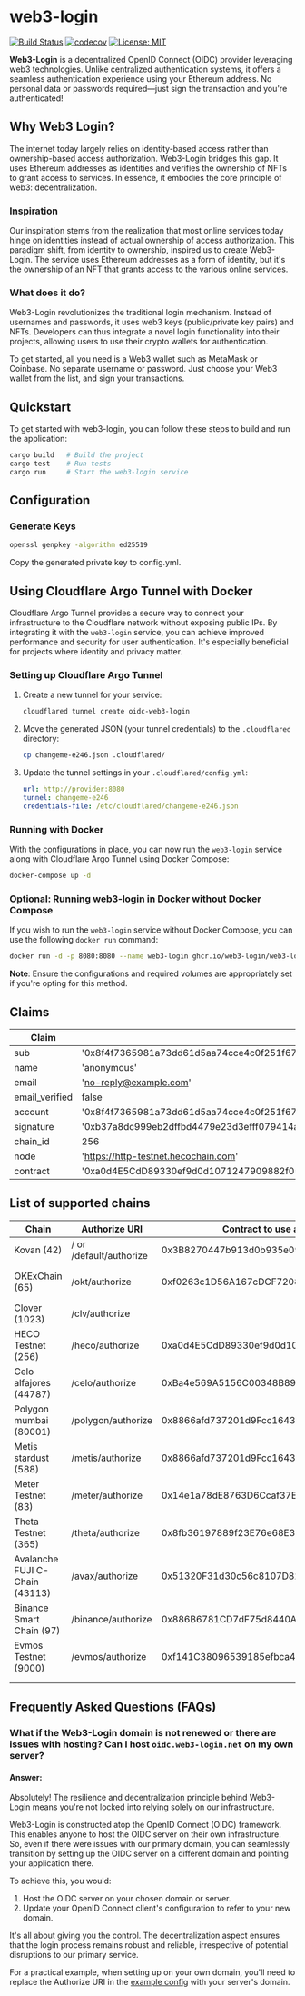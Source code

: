 # web3-login

[![Build Status](https://github.com/web3-login/web3-login/actions/workflows/coverage.yml/badge.svg)](https://github.com/web3-login/web3-login/actions)
[![codecov](https://codecov.io/gh/web3-login/web3-login/branch/main/graph/badge.svg?token=0QLPT8IY0F)](https://codecov.io/gh/web3-login/web3-login)
[![License: MIT](https://img.shields.io/badge/License-MIT-yellow.svg)](https://opensource.org/licenses/MIT)

**Web3-Login** is a decentralized OpenID Connect (OIDC) provider leveraging web3 technologies. Unlike centralized authentication systems, it offers a seamless authentication experience using your Ethereum address. No personal data or passwords required—just sign the transaction and you're authenticated!

## Why Web3 Login?

The internet today largely relies on identity-based access rather than ownership-based access authorization. Web3-Login bridges this gap. It uses Ethereum addresses as identities and verifies the ownership of NFTs to grant access to services. In essence, it embodies the core principle of web3: decentralization.

### Inspiration

Our inspiration stems from the realization that most online services today hinge on identities instead of actual ownership of access authorization. This paradigm shift, from identity to ownership, inspired us to create Web3-Login. The service uses Ethereum addresses as a form of identity, but it's the ownership of an NFT that grants access to the various online services.

### What does it do?

Web3-Login revolutionizes the traditional login mechanism. Instead of usernames and passwords, it uses web3 keys (public/private key pairs) and NFTs. Developers can thus integrate a novel login functionality into their projects, allowing users to use their crypto wallets for authentication.

To get started, all you need is a Web3 wallet such as MetaMask or Coinbase. No separate username or password. Just choose your Web3 wallet from the list, and sign your transactions.

## Quickstart

To get started with web3-login, you can follow these steps to build and run the application:

```sh
cargo build   # Build the project
cargo test    # Run tests
cargo run     # Start the web3-login service
```

## Configuration

### Generate Keys

```sh
openssl genpkey -algorithm ed25519
```

Copy the generated private key to config.yml.

## Using Cloudflare Argo Tunnel with Docker

Cloudflare Argo Tunnel provides a secure way to connect your infrastructure to the Cloudflare network without exposing public IPs. By integrating it with the `web3-login` service, you can achieve improved performance and security for user authentication. It's especially beneficial for projects where identity and privacy matter.

### Setting up Cloudflare Argo Tunnel

1. Create a new tunnel for your service:
   ```sh
   cloudflared tunnel create oidc-web3-login
   ```

2. Move the generated JSON (your tunnel credentials) to the `.cloudflared` directory:
   ```sh
   cp changeme-e246.json .cloudflared/
   ```

3. Update the tunnel settings in your `.cloudflared/config.yml`:
   ```yml
   url: http://provider:8080
   tunnel: changeme-e246
   credentials-file: /etc/cloudflared/changeme-e246.json
   ```

### Running with Docker

With the configurations in place, you can now run the `web3-login` service along with Cloudflare Argo Tunnel using Docker Compose:

```sh
docker-compose up -d
```

### Optional: Running web3-login in Docker without Docker Compose

If you wish to run the `web3-login` service without Docker Compose, you can use the following `docker run` command:

```sh
docker run -d -p 8080:8080 --name web3-login ghcr.io/web3-login/web3-login/web3-login:latest
```

**Note**: Ensure the configurations and required volumes are appropriately set if you're opting for this method.

## Claims

| Claim          | Example                                                                                                                                |
| -------------- | -------------------------------------------------------------------------------------------------------------------------------------- |
| sub            | '0x8f4f7365981a73dd61d5aa74cce4c0f251f67fac'                                                                                           |
| name           | 'anonymous'                                                                                                                            |
| email          | 'no-reply@example.com'                                                                                                                 |
| email_verified | false                                                                                                                                  |
| account        | '0x8f4f7365981a73dd61d5aa74cce4c0f251f67fac'                                                                                           |
| signature      | '0xb37a8dc999eb2dffbd4479e23d3efff079414a6ddb5f97a19d39471afc83c7007951266c4ea734bb43a217b751c3f78913ed011cb27a847ecc72e753194f30131c' |
| chain_id       | 256                                                                                                                                    |
| node           | 'https://http-testnet.hecochain.com'                                                                                                   |
| contract       | '0xa0d4E5CdD89330ef9d0d1071247909882f0562eA'

## List of supported chains

| Chain                          | Authorize URI           | Contract to use as Client ID               | Marketplace to get NFT                                     | Faucet                                                                                        |     |
| ------------------------------ | ----------------------- | ------------------------------------------ | ---------------------------------------------------------- | --------------------------------------------------------------------------------------------- | --- |
| Kovan (42)                     | / or /default/authorize | 0x3B8270447b913d0b935e09d1C2daEc3F5CDD968f | https://devpavan04.github.io/cryptoboys-nft-marketplace/   | https://ethdrop.dev/                                                                          |     |
| OKExChain (65)                 | /okt/authorize          | 0xf0263c1D56A167cDCF72086071f96CbB8a077AE9 | https://nft-login.github.io/nft-login-marketplace/okt/     | https://okexchain-docs.readthedocs.io/en/latest/developers/quick-start.html#get-testnet-token |     |
| Clover (1023)                  | /clv/authorize          |                                            |                                                            | https://faucet.clovernode.com/                                                                |     |
| HECO Testnet (256)             | /heco/authorize         | 0xa0d4E5CdD89330ef9d0d1071247909882f0562eA | https://nft-login.github.io/nft-login-marketplace/heco/    | https://scan-testnet.hecochain.com/faucet                                                     |     |
| Celo alfajores (44787)         | /celo/authorize         | 0xBa4e569A5156C00348B89653968c2C294f80E151 | https://nft-login.github.io/nft-login-marketplace/celo/    | https://celo.org/developers/faucet                                                            |     |
| Polygon mumbai (80001)         | /polygon/authorize      | 0x8866afd737201d9Fcc16438b65f1E3db7A3A5Ddb | https://nft-login.github.io/nft-login-marketplace/polygon/ | https://faucet.polygon.technology/                                                            |     |
| Metis stardust (588)           | /metis/authorize        | 0x8866afd737201d9Fcc16438b65f1E3db7A3A5Ddb | https://nft-login.github.io/nft-login-marketplace/metis/   | https://rinkeby-faucet.metis.io/                                                              |     |
| Meter Testnet (83)             | /meter/authorize        | 0x14e1a78dE8763D6Ccaf37E7318415E19D8EE4975 | https://market.nft-login.net/                              | http://faucet-warringstakes.meter.io/                                                         |     |
| Theta Testnet (365)            | /theta/authorize        | 0x8fb36197889f23E76e68E3FD57c6063A21DdE897 | https://market.nft-login.net/                              |                                                                                               |     |
| Avalanche FUJI C-Chain (43113) | /avax/authorize         | 0x51320F31d30c56c8107D82b4C67C5EdDfCa88bc2 | https://market.nft-login.net/                              | https://faucet.avax-test.network/                                                             |     |
| Binance Smart Chain (97)       | /binance/authorize      | 0x886B6781CD7dF75d8440Aba84216b2671AEFf9A4 | https://market.nft-login.net/                              | https://testnet.binance.org/faucet-smart                                                      |     |
| Evmos Testnet (9000)           | /evmos/authorize        | 0xf141C38096539185efbca485Eb858Bd274a6651c | https://market.nft-login.net/                              | https://faucet.evmos.org/                                                                     |     |
|                                |                         |                                            |                                                            |                                                                                               |     |
|                                |                         |                                            |                                                            |                                                                                               |     |
## Frequently Asked Questions (FAQs)

### What if the Web3-Login domain is not renewed or there are issues with hosting? Can I host `oidc.web3-login.net` on my own server?

#### Answer:

Absolutely! The resilience and decentralization principle behind Web3-Login means you're not locked into relying solely on our infrastructure.

Web3-Login is constructed atop the OpenID Connect (OIDC) framework. This enables anyone to host the OIDC server on their own infrastructure. So, even if there were issues with our primary domain, you can seamlessly transition by setting up the OIDC server on a different domain and pointing your application there.

To achieve this, you would:
1. Host the OIDC server on your chosen domain or server.
2. Update your OpenID Connect client's configuration to refer to your new domain.

It's all about giving you the control. The decentralization aspect ensures that the login process remains robust and reliable, irrespective of potential disruptions to our primary service. 

For a practical example, when setting up on your own domain, you'll need to replace the Authorize URI in the [example config](https://web3-login.net/#/config) with your server's domain.
